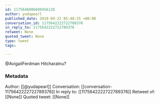 ```yaml
---
id: 1175646006689456128
author: yudapearl
published_date: 2019-09-22 05:40:25 +00:00
conversation_id: 1175642222722789376
in_reply_to: 1175642222722789376
retweet: None
quoted_tweet: None
type: tweet
tags:

---
```


@AvigailFerdman Hitcharatnu?

### Metadata

Author: [[@yudapearl]]
Conversation: [[conversation-1175642222722789376]]
In reply to: [[1175642222722789376]]
Retweet of: [[None]]
Quoted tweet: [[None]]

